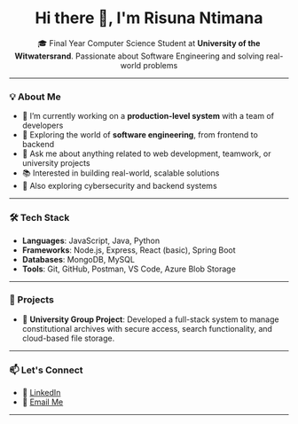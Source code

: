 <h1 align="center">Hi there 👋, I'm Risuna Ntimana</h1>

<p align="center">
🎓 Final Year Computer Science Student at <strong>University of the Witwatersrand</strong>. Passionate about Software Engineering and solving real-world problems  
</p>

---

### 💡 About Me

- 🔭 I’m currently working on a **production-level system** with a team of developers  
- 🌱 Exploring the world of **software engineering**, from frontend to backend  
- 💬 Ask me about anything related to web development, teamwork, or university projects  
- 📚 Interested in building real-world, scalable solutions  
- 📌 Also exploring cybersecurity and backend systems

---

### 🛠️ Tech Stack

- **Languages**: JavaScript, Java, Python  
- **Frameworks**: Node.js, Express, React (basic), Spring Boot  
- **Databases**: MongoDB, MySQL  
- **Tools**: Git, GitHub, Postman, VS Code, Azure Blob Storage  

---

### 🌱 Projects

- 🧠 **University Group Project**: Developed a full-stack system to manage constitutional archives with secure access, search functionality, and cloud-based file storage.  


---

### 📫 Let's Connect

- 💼 [LinkedIn](https://www.linkedin.com/in/risuna-ntimana-09b51a359/)  
- 📧 [Email Me](mailto:risunantimana4@gmail.email@example.com)  

---


